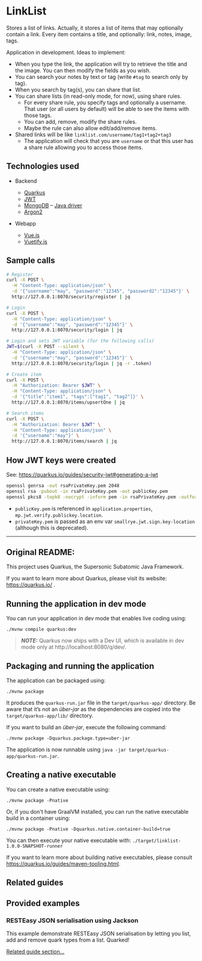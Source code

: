 # LinkList

Stores a list of links.
Actually, it stores a list of items that may optionally contain a link.
Every item contains a title, and optionally: link, notes, image, tags.

Application in development. Ideas to implement:

- When you type the link, the application will try to retrieve the title and the image.
You can then modify the fields as you wish.
- You can search your notes by text or tag (write `#tag` to search only by tag).
- When you search by tag(s), you can share that list.
- You can share lists (in read-only mode, for now), using share rules.
    - For every share rule, you specify tags and optionally a username. That user (or all users by default) will be able to see the items with those tags.
    - You can add, remove, modify the share rules.
    - Maybe the rule can also allow edit/add/remove items.
- Shared links will be like `linklist.com/username/tag1+tag2+tag3`
    - The application will check that you are `username` or that this user has a share rule allowing you to access those items.


## Technologies used

- Backend
  - [Quarkus](https://quarkus.io)
  - [JWT](https://quarkus.io/guides/security-jwt)
  - [MongoDB](https://www.mongodb.com) – [Java driver](https://mongodb.github.io/mongo-java-driver/4.1/driver/getting-started/quick-start/)
  - [Argon2](https://github.com/phxql/argon2-jvm)

- Webapp  
  - [Vue.js](https://vuejs.org)
  - [Vuetify.js](https://vuetifyjs.com)


## Sample calls

```bash
# Register
curl -X POST \
  -H "Content-Type: application/json" \
  -d '{"username":"may", "password":"12345", "password2":"12345"}' \
  http://127.0.0.1:8070/security/register | jq

# Login
curl -X POST \
  -H "Content-Type: application/json" \
  -d '{"username":"may", "password":"12345"}' \
  http://127.0.0.1:8070/security/login | jq

# Login and sets JWT variable (for the following calls)
JWT=$(curl -X POST --silent \
  -H "Content-Type: application/json" \
  -d '{"username":"may", "password":"12345"}' \
  http://127.0.0.1:8070/security/login | jq -r .token)

# Create item
curl -X POST \
  -H "Authorization: Bearer $JWT" \
  -H "Content-Type: application/json" \
  -d '{"title":"item1", "tags":["tag1", "tag2"]}' \
  http://127.0.0.1:8070/items/upsertOne | jq

# Search items
curl -X POST \
  -H "Authorization: Bearer $JWT" \
  -H "Content-Type: application/json" \
  -d '{"username":"may"}' \
  http://127.0.0.1:8070/items/search | jq
```


## How JWT keys were created

See: https://quarkus.io/guides/security-jwt#generating-a-jwt

```bash
openssl genrsa -out rsaPrivateKey.pem 2048
openssl rsa -pubout -in rsaPrivateKey.pem -out publicKey.pem
openssl pkcs8 -topk8 -nocrypt -inform pem -in rsaPrivateKey.pem -outform pem -out privateKey.pem
```

- `publicKey.pem` is referenced in `application.properties`, `mp.jwt.verify.publickey.location`.
- `privateKey.pem` is passed as an env var `smallrye.jwt.sign.key-location` (although this is deprecated).  

---

## Original README:

This project uses Quarkus, the Supersonic Subatomic Java Framework.

If you want to learn more about Quarkus, please visit its website: https://quarkus.io/ .

## Running the application in dev mode

You can run your application in dev mode that enables live coding using:
```shell script
./mvnw compile quarkus:dev
```

> **_NOTE:_**  Quarkus now ships with a Dev UI, which is available in dev mode only at http://localhost:8080/q/dev/.

## Packaging and running the application

The application can be packaged using:
```shell script
./mvnw package
```
It produces the `quarkus-run.jar` file in the `target/quarkus-app/` directory.
Be aware that it’s not an _über-jar_ as the dependencies are copied into the `target/quarkus-app/lib/` directory.

If you want to build an _über-jar_, execute the following command:
```shell script
./mvnw package -Dquarkus.package.type=uber-jar
```

The application is now runnable using `java -jar target/quarkus-app/quarkus-run.jar`.

## Creating a native executable

You can create a native executable using: 
```shell script
./mvnw package -Pnative
```

Or, if you don't have GraalVM installed, you can run the native executable build in a container using: 
```shell script
./mvnw package -Pnative -Dquarkus.native.container-build=true
```

You can then execute your native executable with: `./target/linklist-1.0.0-SNAPSHOT-runner`

If you want to learn more about building native executables, please consult https://quarkus.io/guides/maven-tooling.html.

## Related guides


## Provided examples

### RESTEasy JSON serialisation using Jackson

This example demonstrate RESTEasy JSON serialisation by letting you list, add and remove quark types from a list. Quarked!

[Related guide section...](https://quarkus.io/guides/rest-json#creating-your-first-json-rest-service)
